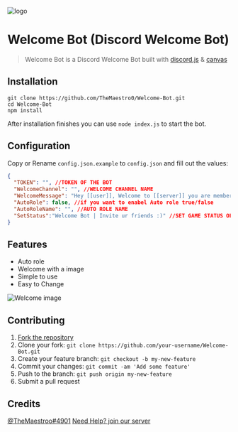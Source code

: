 ![logo](https://i.ibb.co/3vdMpT7/Endless-Constellation-svg.png)

# Welcome Bot (Discord Welcome Bot)
> Welcome Bot is a Discord Welcome Bot built with [discord.js](https://github.com/discordjs/discord.js) & [canvas](https://github.com/Automattic/node-canvas)

## Installation

```
git clone https://github.com/TheMaestro0/Welcome-Bot.git
cd Welcome-Bot
npm install
```

After installation finishes you can use `node index.js` to start the bot.

## Configuration

Copy or Rename `config.json.example` to `config.json` and fill out the values:

```json
{
  "TOKEN": "", //TOKEN OF THE BOT
  "WelcomeChannel": "", //WELCOME CHANNEL NAME
  "WelcomeMessage": "Hey [[user]], Welcome to [[server]] you are member number: [[members]]", //WELCOME MESSAGE
  "AutoRole": false, //if you want to enabel Auto role true/false
  "AutoRoleName": "", //AUTO ROLE NAME
  "SetStatus":"Welcome Bot | Invite ur friends :)" //SET GAME STATUS OF THE BOT
}
```

## Features
* Auto role
* Welcome with a image
* Simple to use
* Easy to Change

![Welcome image](https://i.ibb.co/3cHTX2Y/Capture.png)

## Contributing

1. [Fork the repository](https://github.com/TheMaestro0/Welcome-Bot/fork)
2. Clone your fork: `git clone https://github.com/your-username/Welcome-Bot.git`
3. Create your feature branch: `git checkout -b my-new-feature`
4. Commit your changes: `git commit -am 'Add some feature'`
5. Push to the branch: `git push origin my-new-feature`
6. Submit a pull request

## Credits

[@TheMaestroo#4901](https://github.com/TheMaestro0)
[Need Help? join our server](https://discord.gg/hr7534X)
